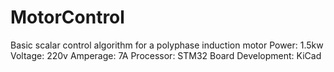 # MotorControl
Basic scalar control algorithm for a polyphase induction motor 
Power: 1.5kw
Voltage: 220v
Amperage: 7A
Processor: STM32
Board Development: KiCad




